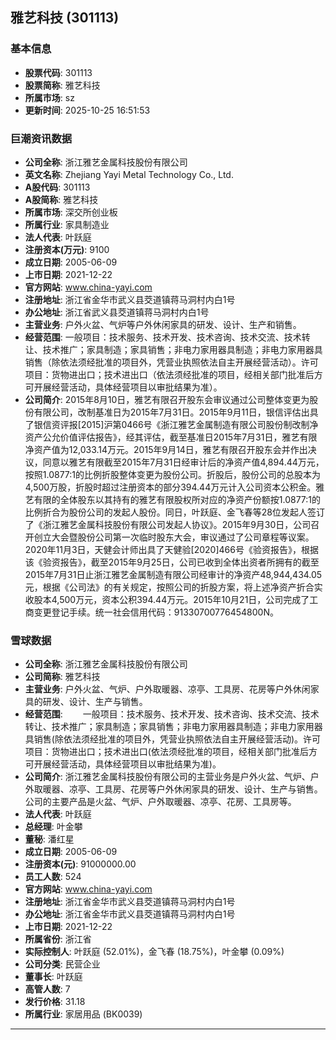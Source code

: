 ## 雅艺科技 (301113)

### 基本信息

- **股票代码**: 301113
- **股票简称**: 雅艺科技
- **所属市场**: sz
- **更新时间**: 2025-10-25 16:51:53

### 巨潮资讯数据

- **公司全称**: 浙江雅艺金属科技股份有限公司
- **英文名称**: Zhejiang Yayi Metal Technology Co., Ltd.
- **A股代码**: 301113
- **A股简称**: 雅艺科技
- **所属市场**: 深交所创业板
- **所属行业**: 家具制造业
- **法人代表**: 叶跃庭
- **注册资本(万元)**: 9100
- **成立日期**: 2005-06-09
- **上市日期**: 2021-12-22
- **官方网站**: www.china-yayi.com
- **注册地址**: 浙江省金华市武义县茭道镇蒋马洞村内白1号
- **办公地址**: 浙江省武义县茭道镇蒋马洞村内白1号
- **主营业务**: 户外火盆、气炉等户外休闲家具的研发、设计、生产和销售。
- **经营范围**: 一般项目：技术服务、技术开发、技术咨询、技术交流、技术转让、技术推广；家具制造；家具销售；非电力家用器具制造；非电力家用器具销售（除依法须经批准的项目外，凭营业执照依法自主开展经营活动）。许可项目：货物进出口；技术进出口（依法须经批准的项目，经相关部门批准后方可开展经营活动，具体经营项目以审批结果为准）。
- **公司简介**: 2015年8月10日，雅艺有限召开股东会审议通过公司整体变更为股份有限公司，改制基准日为2015年7月31日。2015年9月11日，银信评估出具了银信资评报[2015]沪第0466号《浙江雅艺金属制造有限公司股份制改制净资产公允价值评估报告》，经其评估，截至基准日2015年7月31日，雅艺有限净资产值为12,033.14万元。2015年9月14日，雅艺有限召开股东会并作出决议，同意以雅艺有限截至2015年7月31日经审计后的净资产值4,894.44万元，按照1.0877:1的比例折股整体变更为股份公司。折股后，股份公司的总股本为4,500万股，折股时超过注册资本的部分394.44万元计入公司资本公积金。雅艺有限的全体股东以其持有的雅艺有限股权所对应的净资产份额按1.0877:1的比例折合为股份公司的发起人股份。同日，叶跃庭、金飞春等28位发起人签订了《浙江雅艺金属科技股份有限公司发起人协议》。2015年9月30日，公司召开创立大会暨股份公司第一次临时股东大会，审议通过了公司章程等议案。2020年11月3日，天健会计师出具了天健验[2020]466号《验资报告》，根据该《验资报告》，截至2015年9月25日，公司已收到全体出资者所拥有的截至2015年7月31日止浙江雅艺金属制造有限公司经审计的净资产48,944,434.05元，根据《公司法》的有关规定，按照公司的折股方案，将上述净资产折合实收股本4,500万元，资本公积394.44万元。2015年10月21日，公司完成了工商变更登记手续。统一社会信用代码：91330700776454800N。

### 雪球数据

- **公司全称**: 浙江雅艺金属科技股份有限公司
- **公司简称**: 雅艺科技
- **主营业务**: 户外火盆、气炉、户外取暖器、凉亭、工具房、花房等户外休闲家具的研发、设计、生产与销售。
- **经营范围**: 　　一般项目：技术服务、技术开发、技术咨询、技术交流、技术转让、技术推广；家具制造；家具销售；非电力家用器具制造；非电力家用器具销售(除依法须经批准的项目外，凭营业执照依法自主开展经营活动)。许可项目：货物进出口；技术进出口(依法须经批准的项目，经相关部门批准后方可开展经营活动，具体经营项目以审批结果为准)。
- **公司简介**: 浙江雅艺金属科技股份有限公司的主营业务是户外火盆、气炉、户外取暖器、凉亭、工具房、花房等户外休闲家具的研发、设计、生产与销售。公司的主要产品是火盆、气炉、户外取暖器、凉亭、花房、工具房等。
- **法人代表**: 叶跃庭
- **总经理**: 叶金攀
- **董秘**: 潘红星
- **成立日期**: 2005-06-09
- **注册资本(元)**: 91000000.00
- **员工人数**: 524
- **官方网站**: www.china-yayi.com
- **注册地址**: 浙江省金华市武义县茭道镇蒋马洞村内白1号
- **办公地址**: 浙江省金华市武义县茭道镇蒋马洞村内白1号
- **上市日期**: 2021-12-22
- **所属省份**: 浙江省
- **实际控制人**: 叶跃庭 (52.01%)，金飞春 (18.75%)，叶金攀 (0.09%)
- **公司分类**: 民营企业
- **董事长**: 叶跃庭
- **高管人数**: 7
- **发行价格**: 31.18
- **所属行业**: 家居用品 (BK0039)

---